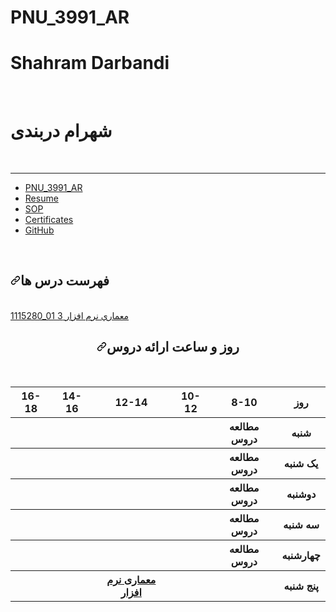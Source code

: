 # PNU_3991_AR

<h1>Shahram Darbandi</h1>
<br>
<h1>شهرام دربندی</h1>
<br>
<hr>
<ul>
<li><a href="https://github.com/shahramDBI/PNU_3991_AR">PNU_3991_AR</a></li>
<li><a href="https://shahramdbi.github.io/" rel="nofollow">Resume</a></li>
<li><a href="https://shahramdbi.github.io/" rel="nofollow">SOP</a></li>
<li><a href="https://shahramdbi.github.io/" rel="nofollow">Certificates</a></li>
<li><a href="https://github.com/shahramDBI">GitHub</a></li>
</ul>
<br>
<h2><a id="user-content-فهرست-درس-ها" class="anchor" aria-hidden="true" href="#فهرست-درس-ها"><svg class="octicon octicon-link" viewBox="0 0 16 16" version="1.1" width="16" height="16" aria-hidden="true"><path fill-rule="evenodd" d="M7.775 3.275a.75.75 0 001.06 1.06l1.25-1.25a2 2 0 112.83 2.83l-2.5 2.5a2 2 0 01-2.83 0 .75.75 0 00-1.06 1.06 3.5 3.5 0 004.95 0l2.5-2.5a3.5 3.5 0 00-4.95-4.95l-1.25 1.25zm-4.69 9.64a2 2 0 010-2.83l2.5-2.5a2 2 0 012.83 0 .75.75 0 001.06-1.06 3.5 3.5 0 00-4.95 0l-2.5 2.5a3.5 3.5 0 004.95 4.95l1.25-1.25a.75.75 0 00-1.06-1.06l-1.25 1.25a2 2 0 01-2.83 0z"></path></svg></a>فهرست درس ها</h2>
<br>
<a href="https://github.com/saharzeinivand/PNU_3991_AR/tree/main/SoftwareArchitecture">1115280_01	معماري نرم افزار	3</a>
<br>
<div align="center">
<h2><a id="user-content-روز-و-ساعت-ارائه-دروس" class="anchor" aria-hidden="true" href="#روز-و-ساعت-ارائه-دروس"><svg class="octicon octicon-link" viewBox="0 0 16 16" version="1.1" width="16" height="16" aria-hidden="true"><path fill-rule="evenodd" d="M7.775 3.275a.75.75 0 001.06 1.06l1.25-1.25a2 2 0 112.83 2.83l-2.5 2.5a2 2 0 01-2.83 0 .75.75 0 00-1.06 1.06 3.5 3.5 0 004.95 0l2.5-2.5a3.5 3.5 0 00-4.95-4.95l-1.25 1.25zm-4.69 9.64a2 2 0 010-2.83l2.5-2.5a2 2 0 012.83 0 .75.75 0 001.06-1.06 3.5 3.5 0 00-4.95 0l-2.5 2.5a3.5 3.5 0 004.95 4.95l1.25-1.25a.75.75 0 00-1.06-1.06l-1.25 1.25a2 2 0 01-2.83 0z"></path></svg></a>روز و ساعت ارائه دروس</h2>
<br>
<div dir="ltr">
   <table>
      <tbody>
         <tr>
            <th>16-18</th>
            <th>14-16</th>
            <th>12-14</th>
            <th>10-12</th>
            <th>8-10</th>
            <th>روز</th>
         </tr>
         <tr>
            <th> </th>
            <th> </th>
            <th> </th>
            <th></th>
            <th>مطالعه دروس </th>
            <th>شنبه</th>
         </tr>
         <tr>
            <th></th>
            <th></th>
            <th></th>
            <th></th>
            <th>مطالعه دروس </th>
            <th>یک شنبه</th>
        </tr>
        <tr>
            <th>  </th>
            <th> </th>
            <th> </th>
            <th></th> 
            <th>مطالعه دروس </th>
            <th>دوشنبه</th>
         </tr>
         <tr>
            <th></th>
            <th></th>
            <th></th>
            <th></th>
            <th>مطالعه دروس </th>
            <th>سه شنبه</th>
         </tr>
         <tr>
            <th></th>
            <th></th>
            <th></th>
            <th></th>
            <th>مطالعه دروس </th>
            <th>چهارشنبه</th>
         </tr>
         <tr>
            <th></th>
            <th></th>
            <th><a href="https://github.com/AliRazavi-edu/PNU_3991/tree/master/_MSc/SoftwareArchitecture#TOC">معماری نرم افزار</a></th>
            <th></th>
            <th></th>
            <th>پنج شنبه</th>
         </tr>
      </tbody>
   </table>
</div>

   
